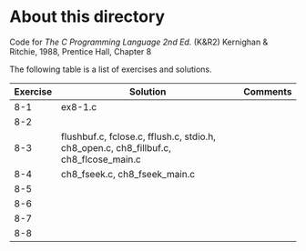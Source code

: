 # About this directory 
Code for _The C Programming Language 2nd Ed._ (K&R2) Kernighan & Ritchie, 1988, Prentice Hall, Chapter 8

The following table is a list of exercises and solutions.

|Exercise|Solution|Comments|
|--------|--------|--------|
|8-1 	 | ex8-1.c||
|8-2  	 | ||
|8-3    |flushbuf.c, fclose.c, fflush.c, stdio.h, <br />ch8_open.c, ch8_fillbuf.c, ch8_flcose_main.c ||
|8-4    |ch8_fseek.c, ch8_fseek_main.c  ||
|8-5    |  ||
|8-6    |  ||
|8-7    |      ||
|8-8    |      ||
